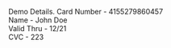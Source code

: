 Demo Details.
Card Number - 4155279860457  <br />
Name - John Doe  <br />
Valid Thru - 12/21  <br />
CVC - 223  <br />
